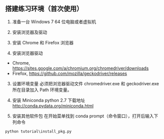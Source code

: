 ## 搭建练习环境（首次使用）

1. 准备一台 Windows 7 64 位电脑或者虚拟机

2. 安装浏览器及驱动
  1. 安装 Chrome 和 Firefox 浏览器

  2. 安装浏览器驱动
  * Chrome, https://sites.google.com/a/chromium.org/chromedriver/downloads
  * Firefox, https://github.com/mozilla/geckodriver/releases

  3. 设置环境变量
  必须把浏览器驱动文件 chromedriver.exe 和 geckodriver.exe 所在目录加入 Path 环境变量。

3. 安装 Miniconda python 2.7
下载地址 http://conda.pydata.org/miniconda.html

4. 安装其他软件包
在开始菜单找到 conda prompt（命令窗口），打开后输入下列命令
```
python tutorial\install_pkg.py
```
